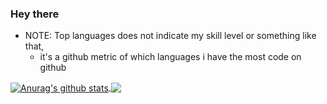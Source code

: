 ### Hey there
- NOTE: Top languages does not indicate my skill level or something like that, 
    - it's a github metric of which languages i have the most code on github

<a href="https://github.com/anuraghazra/github-readme-stats">
  <img align="center" src="https://github-readme-stats.anuraghazra1.vercel.app/api?username=ahmedEid1&show_icons=true&include_all_commits=true&theme=material-palenight" alt="Anurag's github stats" />

<a href="https://github.com/anuraghazra/github-readme-stats">
  <!-- Change the `github-readme-stats.anuraghazra1.vercel.app` to `github-readme-stats.vercel.app`  -->
  <img align="center" src="https://github-readme-stats.vercel.app/api/top-langs/?username=ahmedEid1&layout=compact&theme=material-palenight" />
</a>



